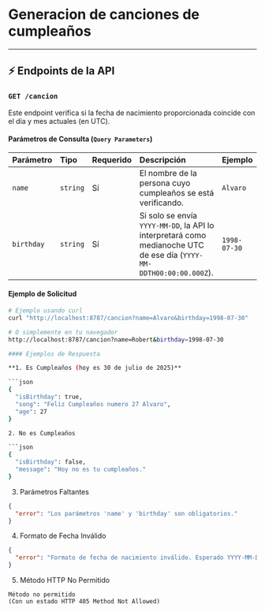 # Generacion de canciones de cumpleaños
---
## ⚡ Endpoints de la API

### `GET /cancion`

Este endpoint verifica si la fecha de nacimiento proporcionada coincide con el día y mes actuales (en UTC).

#### Parámetros de Consulta (`Query Parameters`)

| Parámetro | Tipo | Requerido | Descripción | Ejemplo |
| :-------- | :--- | :------- | :---------- | :------ |
| `name` | `string` | Sí | El nombre de la persona cuyo cumpleaños se está verificando. | `Alvaro` |
| `birthday` | `string` | Sí | Si solo se envía `YYYY-MM-DD`, la API lo interpretará como medianoche UTC de ese día (`YYYY-MM-DDTH00:00:00.000Z`). | `1998-07-30` |

#### Ejemplo de Solicitud

```bash
# Ejemplo usando curl
curl "http://localhost:8787/cancion?name=Alvaro&birthday=1998-07-30"

# O simplemente en tu navegador
http://localhost:8787/cancion?name=Robert&birthday=1998-07-30

#### Ejemplos de Respuesta

**1. Es Cumpleaños (hoy es 30 de julio de 2025)**

```json
{
  "isBirthday": true,
  "song": "Feliz Cumpleaños numero 27 Alvaro",
  "age": 27
}

2. No es Cumpleaños

```json
{
  "isBirthday": false,
  "message": "Hoy no es tu cumpleaños."
}
```
3. Parámetros Faltantes

```json
{
  "error": "Los parámetros 'name' y 'birthday' son obligatorios."
}
```

4. Formato de Fecha Inválido

```json
{
  "error": "Formato de fecha de nacimiento inválido. Esperado YYYY-MM-DD o YYYY-MM-DDTHH:MM:SS.sssZ."
}
```
5. Método HTTP No Permitido

```
Método no permitido
(Con un estado HTTP 405 Method Not Allowed)
```